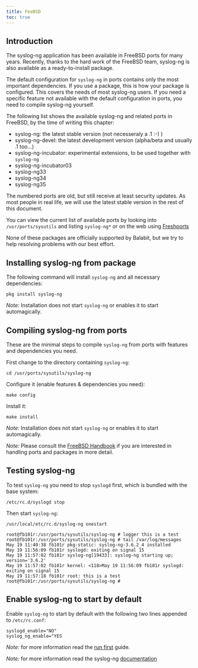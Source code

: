 ```yaml
---
title: FeeBSD
toc: true
---
```


## Introduction

The syslog-ng application has been available in FreeBSD ports for many years. Recently, thanks to the hard work of the FreeBSD team, syslog-ng is also available as a ready-to-install package.

The default configuration for `syslog-ng` in ports contains only the most important dependencies. If you use a package, this is how your package is configured. This covers the needs of most syslog-ng users. If you need a specific feature not available with the default configuration in ports, you need to compile syslog-ng yourself.

The following list shows the available syslog-ng and related ports in FreeBSD, by the time of writing this chapter:

* syslog-ng: the latest stable version (not necesseraly a .1 :-) )
* syslog-ng-devel: the latest development version (alpha/beta and usually .1 too...)
* syslog-ng-incubator: experimental extensions, to be used together with `syslog-ng`
* syslog-ng-incubator03
* syslog-ng33
* syslog-ng34
* syslog-ng35

The numbered ports are old, but still receive at least security updates. As most people in real life, we will use the latest stable version in the rest of this document.

You can view the current list of available ports by looking into `/usr/ports/sysutils` and listing `syslog-ng*` or on the web using [Freshports](http://www.freshports.org/search.php?query=syslog-ng\&search=go\&num=10\&stype=name\&method=match\&deleted=excludedeleted\&start=1\&casesensitivity=caseinsensitive)

None of these packages are officially supported by Balabit, but we try to help resolving problems with our best effort.

## Installing syslog-ng from package

The following command will install `syslog-ng` and all necessary dependencies:

```shell
pkg install syslog-ng
```

_Note:_ Installation does not start `syslog-ng` or enables it to start automagically.

## Compiling syslog-ng from ports

These are the minimal steps to compile `syslog-ng` from ports with features and dependencies you need.

First change to the directory containing `syslog-ng`:

```shell
cd /usr/ports/sysutils/syslog-ng
```

Configure it (enable features & dependencies you need):

```shell
make config
```

Install it:

```shell
make install
```

_Note:_ Installation does not start `syslog-ng` or enables it to start automagically.

_Note:_ Please consult the [FreeBSD Handbook](https://www.freebsd.org/doc/handbook/) if you are interested in handling ports and packages in more detail.

## Testing syslog-ng

To test `syslog-ng` you need to stop `syslogd` first, which is bundled with the base system:

```shell
/etc/rc.d/syslogd stop
```

Then start `syslog-ng`:

```shell
/usr/local/etc/rc.d/syslog-ng onestart
```

```shell
root@fb101r:/usr/ports/sysutils/syslog-ng # logger this is a test
root@fb101r:/usr/ports/sysutils/syslog-ng # tail /var/log/messages
May 19 11:40:38 fb101r pkg-static: syslog-ng-3.6.2_4 installed
May 19 11:56:09 fb101r syslogd: exiting on signal 15
May 19 11:57:02 fb101r syslog-ng[19433]: syslog-ng starting up; version='3.6.2'
May 19 11:57:02 fb101r kernel: <118>May 19 11:56:09 fb101r syslogd: exiting on signal 15
May 19 11:57:18 fb101r root: this is a test
root@fb101r:/usr/ports/sysutils/syslog-ng #
```

## Enable syslog-ng to start by default

Enable `syslog-ng` to start by default with the following two lines appended to `/etc/rc.conf`:

```shell
syslogd_enable="NO"
syslog_ng_enable="YES
```

_Note:_ for more information read the [run first](https://github.com/syslog-ng/doc/blob/develop/pages/developer-guide/chapter_\_0/chapters/chapter\_2/README.md) guide.

_Note:_ for more information read the syslog-ng [documentation](http://www.balabit.com/sites/default/files/documents/syslog-ng-ose-latest-guides/en/syslog-ng-ose-guide-admin/html-single/index.html)
